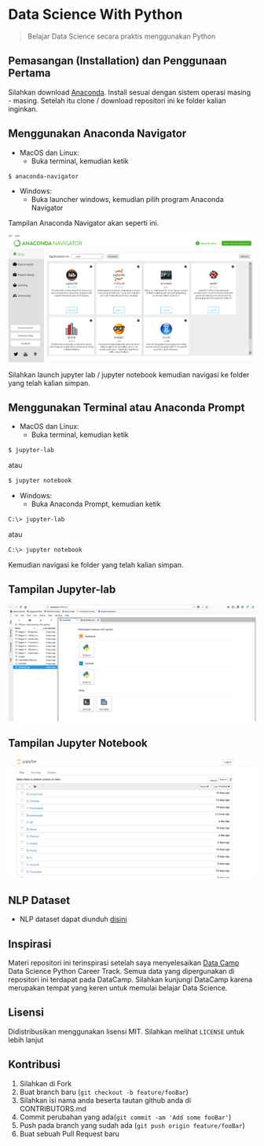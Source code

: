 # Data Science With Python
> Belajar Data Science secara praktis menggunakan Python

## Pemasangan (Installation) dan Penggunaan Pertama 

Silahkan download [Anaconda](https://anaconda.com/download). Install sesuai dengan sistem operasi masing - masing. Setelah itu clone / download repositori ini ke folder kalian inginkan.

## Menggunakan Anaconda Navigator

- MacOS dan Linux:
   - Buka terminal, kemudian ketik

```sh
$ anaconda-navigator
```

- Windows:
    - Buka launcher windows, kemudian pilih program Anaconda Navigator

Tampilan Anaconda Navigator akan seperti ini.

![Anaconda Navigator](images/anaconda-navigator.png)

Silahkan launch jupyter lab / jupyter notebook kemudian navigasi ke folder yang telah kalian simpan.

## Menggunakan Terminal atau Anaconda Prompt

- MacOS dan Linux:
   - Buka terminal, kemudian ketik

```sh
$ jupyter-lab
```

atau

```sh
$ jupyter notebook
```

- Windows:
   - Buka Anaconda Prompt, kemudian ketik

```sh
C:\> jupyter-lab    
```

atau

```sh
C:\> jupyter notebook   
```

Kemudian navigasi ke folder yang telah kalian simpan.

## Tampilan Jupyter-lab

![jupyter-notebook](images/jupyter-lab.png)

## Tampilan Jupyter Notebook
![jupyter-notebook](images/jupyter-notebook.png)

## NLP Dataset 
- NLP dataset dapat diunduh [disini](https://drive.google.com/file/d/1IX9cWMwzc4v8lLivk19k2LV2JrCj0KD1/view?usp=sharing")
## Inspirasi

Materi repositori ini terinspirasi setelah saya menyelesaikan [Data Camp](https://datacamp.com)       Data Science Python Career Track. Semua data yang dipergunakan di repositori ini terdapat pada DataCamp. Silahkan kunjungi DataCamp karena merupakan tempat yang keren untuk memulai belajar Data Science.

## Lisensi

Didistribusikan menggunakan lisensi MIT. Silahkan melihat `` LICENSE `` untuk lebih lanjut

## Kontribusi
1. Silahkan di Fork  
2. Buat branch baru (`git checkout -b feature/fooBar`)
3. Silahkan isi nama anda beserta tautan github anda di CONTRIBUTORS.md
4. Commit perubahan yang ada(`git commit -am 'Add some fooBar'`)
5. Push pada branch yang sudah ada (`git push origin feature/fooBar`)
6. Buat sebuah Pull Request baru